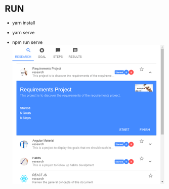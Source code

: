 # RUN

- yarn install
- yarn serve

- npm run serve
  ![Home](https://raw.githubusercontent.com/kapit4n/vue-research-ui/master/mockups/research-home.png)
